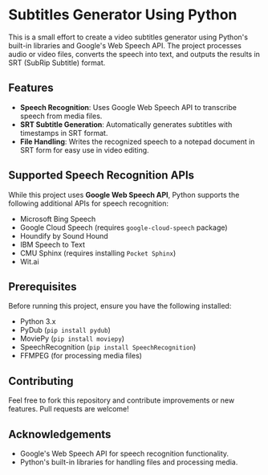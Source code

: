 # Subtitles Generator Using Python

This is a small effort to create a video subtitles generator using Python's built-in libraries and Google's Web Speech API. The project processes audio or video files, converts the speech into text, and outputs the results in SRT (SubRip Subtitle) format.

## Features

- **Speech Recognition**: Uses Google Web Speech API to transcribe speech from media files.
- **SRT Subtitle Generation**: Automatically generates subtitles with timestamps in SRT format.
- **File Handling**: Writes the recognized speech to a notepad document in SRT form for easy use in video editing.

## Supported Speech Recognition APIs

While this project uses **Google Web Speech API**, Python supports the following additional APIs for speech recognition:

- Microsoft Bing Speech
- Google Cloud Speech (requires `google-cloud-speech` package)
- Houndify by Sound Hound
- IBM Speech to Text
- CMU Sphinx (requires installing `Pocket Sphinx`)
- Wit.ai

## Prerequisites

Before running this project, ensure you have the following installed:

- Python 3.x
- PyDub (`pip install pydub`)
- MoviePy (`pip install moviepy`)
- SpeechRecognition (`pip install SpeechRecognition`)
- FFMPEG (for processing media files)

## Contributing

Feel free to fork this repository and contribute improvements or new features. Pull requests are welcome!

## Acknowledgements

- Google's Web Speech API for speech recognition functionality.
- Python's built-in libraries for handling files and processing media.

